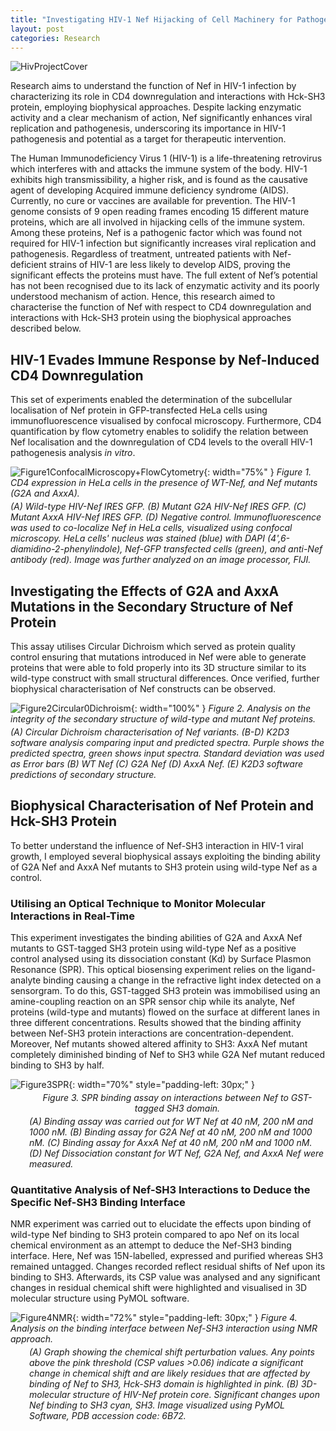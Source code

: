 ```yaml
---
title: "Investigating HIV-1 Nef Hijacking of Cell Machinery for Pathogenesis"
layout: post
categories: Research
---
```


![HivProjectCover](/assets/img/research/hiv/cover.png)

Research aims to understand the function of Nef in HIV-1 infection by characterizing its role in CD4 downregulation and interactions with Hck-SH3 protein, employing biophysical approaches. Despite lacking enzymatic activity and a clear mechanism of action, Nef significantly enhances viral replication and pathogenesis, underscoring its importance in HIV-1 pathogenesis and potential as a target for therapeutic intervention.


The Human Immunodeficiency Virus 1 (HIV-1) is a life-threatening retrovirus which interferes with and attacks the immune system of the body. HIV-1 exhibits high transmissibility, a higher risk, and is found as the causative agent of developing Acquired immune deficiency syndrome (AIDS). Currently, no cure or vaccines are available for prevention. The HIV-1 genome consists of 9 open reading frames encoding 15 different mature proteins, which are all involved in hijacking cells of the immune system. Among these proteins, Nef is a pathogenic factor which was found not required for HIV-1 infection but significantly increases viral replication and pathogenesis. Regardless of treatment, untreated patients with Nef-deficient strains of HIV-1 are less likely to develop AIDS, proving the significant effects the proteins must have. The full extent of Nef’s potential has not been recognised due to its lack of enzymatic activity and its poorly understood mechanism of action. Hence, this research aimed to characterise the function of Nef with respect to CD4 downregulation and interactions with Hck-SH3 protein using the biophysical approaches described below.


## HIV-1 Evades Immune Response by Nef-Induced CD4 Downregulation

This set of experiments enabled the determination of the subcellular localisation of Nef protein in GFP-transfected HeLa cells using immunofluorescence visualised by confocal microscopy. Furthermore, CD4 quantification by flow cytometry enables to solidify the relation between Nef localisation and the downregulation of CD4 levels to the overall HIV-1 pathogenesis analysis *in vitro*.

![Figure1ConfocalMicroscopy+FlowCytometry](/assets/img/research/hiv/Confocal%20Microscopy%20+%20Flow%20Cytometry.png){: width="75%" }
*Figure 1. CD4 expression in HeLa cells in the presence of WT-Nef, and Nef mutants (G2A and AxxA).*
<p style="margin-top:-10px"><em>
(A) Wild-type HIV-Nef IRES GFP. (B) Mutant G2A HIV-Nef IRES GFP. (C) Mutant AxxA HIV-Nef IRES GFP. (D) Negative control. Immunofluorescence was used to co-localize Nef in HeLa cells, visualized using confocal microscopy. HeLa cells' nucleus was stained (blue) with DAPI (4',6-diamidino-2-phenylindole), Nef-GFP transfected cells (green), and anti-Nef antibody (red). Image was further analyzed on an image processor, FIJI.
</em></p>

## Investigating the Effects of G2A and AxxA Mutations in the Secondary Structure of Nef Protein

This assay utilises Circular Dichroism which served as protein quality control ensuring that mutations introduced in Nef were able to generate proteins that were able to fold properly into its 3D structure similar to its wild-type construct with small structural differences. Once verified, further biophysical characterisation of Nef constructs can be observed.

![Figure2Circular0Dichroism](/assets/img/research/hiv/Circular%20Dichroism.png){: width="100%" }
*Figure 2. Analysis on the integrity of the secondary structure of wild-type and mutant Nef proteins.*
<p style="margin-top:-10px"><em>
(A) Circular Dichroism characterisation of Nef variants. (B-D) K2D3 software analysis comparing input and predicted spectra. Purple shows the predicted spectra, green shows input spectra. Standard deviation was used as Error bars (B) WT Nef (C) G2A Nef (D) AxxA Nef. (E) K2D3 software predictions of secondary structure.
</em></p>

## Biophysical Characterisation of Nef Protein and Hck-SH3 Protein

To better understand the influence of Nef-SH3 interaction in HIV-1 viral growth, I employed several biophysical assays exploiting the binding ability of G2A Nef and AxxA Nef mutants to SH3 protein using wild-type Nef as a control.

### Utilising an Optical Technique to Monitor Molecular Interactions in Real-Time

This experiment investigates the binding abilities of G2A and AxxA Nef mutants to GST-tagged SH3 protein using wild-type Nef as a positive control analysed using its dissociation constant (Kd) by Surface Plasmon Resonance (SPR). This optical biosensing experiment relies on the ligand-analyte binding causing a change in the refractive light index detected on a sensorgram. To do this, GST-tagged SH3 protein was immobilised using an amine-coupling reaction on an SPR sensor chip while its analyte, Nef proteins (wild-type and mutants) flowed on the surface at different lanes in three different concentrations. Results showed that the binding affinity between Nef-SH3 protein interactions are concentration-dependent. Moreover, Nef mutants showed altered affinity to SH3: AxxA Nef mutant completely diminished binding of Nef to SH3 while G2A Nef mutant reduced binding to SH3 by half.

![Figure3SPR](/assets/img/research/hiv/SPR.png){: width="70%" style="padding-left: 30px;" }
<span><em><center style="padding-left:30px; margin-top:-10px;">Figure 3. SPR binding assay on interactions between Nef to GST-tagged SH3 domain.</center></em><span>
<p style="margin-top:-10px; padding-left:30px;"><em>
(A) Binding assay was carried out for WT Nef at 40 nM, 200 nM and 1000 nM. (B) Binding assay for G2A Nef at 40 nM, 200 nM and 1000 nM. (C) Binding assay for AxxA Nef at 40 nM, 200 nM and 1000 nM. (D) Nef Dissociation constant for WT Nef, G2A Nef, and AxxA Nef were measured.
</em></p>

### Quantitative Analysis of Nef-SH3 Interactions to Deduce the Specific Nef-SH3 Binding Interface

NMR experiment was carried out to elucidate the effects upon binding of wild-type Nef binding to SH3 protein compared to apo Nef on its local chemical environment as an attempt to deduce the Nef-SH3 binding interface. Here, Nef was 15N-labelled, expressed and purified whereas SH3 remained untagged. Changes recorded reflect residual shifts of Nef upon its binding to SH3. Afterwards, its CSP value was analysed and any significant changes in residual chemical shift were highlighted and visualised in 3D molecular structure using PyMOL software.

![Figure4NMR](/assets/img/research/hiv/NMR.png){: width="72%" style="padding-left: 30px;" }
*Figure 4. Analysis on the binding interface between Nef-SH3 interaction using NMR approach.*
<p style="margin-top:-10px; padding-left:30px"><em>
(A) Graph showing the chemical shift perturbation values. Any points above the pink threshold (CSP values >0.06) indicate a significant change in chemical shift and are likely residues that are affected by binding of Nef to SH3, Hck-SH3 domain is highlighted in pink. (B) 3D-molecular structure of HIV-Nef protein core. Significant changes upon Nef binding to SH3 cyan, SH3. Image visualized using PyMOL Software, PDB accession code: 6B72.
</em></p>

